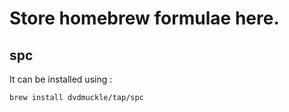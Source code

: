 # Store homebrew formulae here.
## spc

It can be installed using :

```bash
brew install dvdmuckle/tap/spc
```

